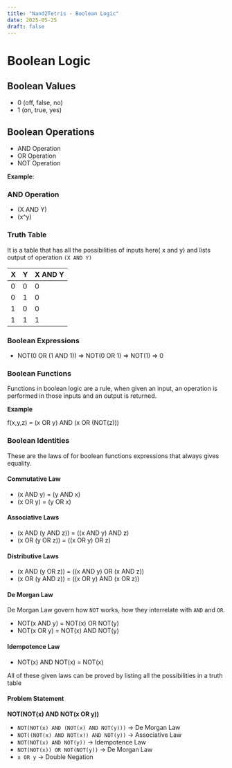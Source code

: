 ```yaml
---
title: "Nand2Tetris - Boolean Logic"
date: 2025-05-25
draft: false
---
```

# Boolean Logic

## Boolean Values

 - 0 (off, false, no)
 - 1 (on, true, yes)

## Boolean Operations

 - AND Operation
 - OR Operation
 - NOT Operation

**Example**:

### AND Operation

 - (X AND Y)
 - (x^y)

### Truth Table
It is a table that has all the possibilities of inputs here( x and y) and lists output of operation `(X AND Y)`

| X | Y | X AND Y |
|---|---|---------|
| 0 | 0 |    0    |
| 0 | 1 |    0    |
| 1 | 0 |    0    |
| 1 | 1 |    1    |

### Boolean Expressions

 - NOT(0 OR (1 AND 1)) => NOT(0 OR 1) => NOT(1) => 0

### Boolean Functions

Functions in boolean logic are a rule, when given an input, an operation is performed in those inputs and an output is returned.

**Example**

f(x,y,z) = (x OR y) AND (x OR (NOT(z)))

### Boolean Identities
These are the laws of for boolean functions expressions that always gives equality.
#### Commutative Law
 - (x AND y) = (y AND x)
 - (x OR y) = (y OR x)

#### Associative Laws
 - (x AND (y AND z)) = ((x AND y) AND z)
 - (x OR (y OR z)) = ((x OR y) OR z)

#### Distributive Laws
 - (x AND (y OR z)) = ((x AND y) OR (x AND z))
 - (x OR (y AND z)) = ((x OR y) AND (x OR z))

#### De Morgan Law
De Morgan Law govern how `NOT` works, how they interrelate with `AND` and `OR`.

 - NOT(x AND y) = NOT(x) OR NOT(y)
 - NOT(x OR y) = NOT(x) AND NOT(y)

#### Idempotence Law
 - NOT(x) AND NOT(x) = NOT(x)

All of these given laws can be proved by listing all the possibilities in a truth table

#### Problem Statement
**NOT(NOT(x) AND NOT(x OR y))**
 - `NOT(NOT(x) AND (NOT(x) AND NOT(y)))`  -> De Morgan Law
 - `NOT((NOT(x) AND NOT(x)) AND NOT(y))`  -> Associative Law
 - `NOT(NOT(x) AND NOT(y))`               -> Idempotence Law
 - `NOT(NOT(x)) OR NOT(NOT(y))`           -> De Morgan Law
 - `x OR y`                               -> Double Negation
